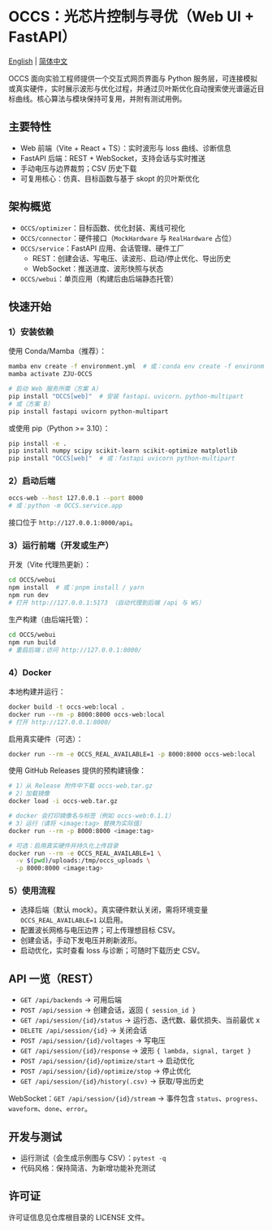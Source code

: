 # OCCS：光芯片控制与寻优（Web UI + FastAPI）

[English](./README.en.md) | [简体中文](./README.zh-CN.md)

OCCS 面向实验工程师提供一个交互式网页界面与 Python 服务层，可连接模拟或真实硬件，实时展示波形与优化过程，并通过贝叶斯优化自动搜索使光谱逼近目标曲线。核心算法与模块保持可复用，并附有测试用例。

## 主要特性

- Web 前端（Vite + React + TS）：实时波形与 loss 曲线、诊断信息
- FastAPI 后端：REST + WebSocket，支持会话与实时推送
- 手动电压与边界裁剪；CSV 历史下载
- 可复用核心：仿真、目标函数与基于 skopt 的贝叶斯优化

## 架构概览

- `OCCS/optimizer`：目标函数、优化封装、离线可视化
- `OCCS/connector`：硬件接口（`MockHardware` 与 `RealHardware` 占位）
- `OCCS/service`：FastAPI 应用、会话管理、硬件工厂
  - REST：创建会话、写电压、读波形、启动/停止优化、导出历史
  - WebSocket：推送进度、波形快照与状态
- `OCCS/webui`：单页应用（构建后由后端静态托管）

## 快速开始

### 1）安装依赖

使用 Conda/Mamba（推荐）：

```bash
mamba env create -f environment.yml  # 或：conda env create -f environment.yml
mamba activate ZJU-OCCS

# 启动 Web 服务所需（方案 A）
pip install "OCCS[web]"  # 安装 fastapi、uvicorn、python-multipart
# 或（方案 B）
pip install fastapi uvicorn python-multipart
```

或使用 pip（Python >= 3.10）：

```bash
pip install -e .
pip install numpy scipy scikit-learn scikit-optimize matplotlib
pip install "OCCS[web]"  # 或：fastapi uvicorn python-multipart
```

### 2）启动后端

```bash
occs-web --host 127.0.0.1 --port 8000
# 或：python -m OCCS.service.app
```

接口位于 `http://127.0.0.1:8000/api`。

### 3）运行前端（开发或生产）

开发（Vite 代理热更新）：

```bash
cd OCCS/webui
npm install  # 或：pnpm install / yarn
npm run dev
# 打开 http://127.0.0.1:5173 （自动代理到后端 /api 与 WS）
```

生产构建（由后端托管）：

```bash
cd OCCS/webui
npm run build
# 重启后端；访问 http://127.0.0.1:8000/
```

### 4）Docker

本地构建并运行：

```bash
docker build -t occs-web:local .
docker run --rm -p 8000:8000 occs-web:local
# 打开 http://127.0.0.1:8000/
```

启用真实硬件（可选）：

```bash
docker run --rm -e OCCS_REAL_AVAILABLE=1 -p 8000:8000 occs-web:local
```

使用 GitHub Releases 提供的预构建镜像：

```bash
# 1）从 Release 附件中下载 occs-web.tar.gz
# 2）加载镜像
docker load -i occs-web.tar.gz

# docker 会打印镜像名与标签（例如 occs-web:0.1.1）
# 3）运行（请将 <image:tag> 替换为实际值）
docker run --rm -p 8000:8000 <image:tag>

# 可选：启用真实硬件并持久化上传目录
docker run --rm -e OCCS_REAL_AVAILABLE=1 \
  -v $(pwd)/uploads:/tmp/occs_uploads \
  -p 8000:8000 <image:tag>
```

### 5）使用流程

- 选择后端（默认 mock）。真实硬件默认关闭，需将环境变量 `OCCS_REAL_AVAILABLE=1` 以启用。
- 配置波长网格与电压边界；可上传理想目标 CSV。
- 创建会话，手动下发电压并刷新波形。
- 启动优化，实时查看 loss 与诊断；可随时下载历史 CSV。

## API 一览（REST）

- `GET /api/backends` → 可用后端
- `POST /api/session` → 创建会话，返回 `{ session_id }`
- `GET /api/session/{id}/status` → 运行态、迭代数、最优损失、当前最优 x
- `DELETE /api/session/{id}` → 关闭会话
- `POST /api/session/{id}/voltages` → 写电压
- `GET /api/session/{id}/response` → 波形 `{ lambda, signal, target }`
- `POST /api/session/{id}/optimize/start` → 启动优化
- `POST /api/session/{id}/optimize/stop` → 停止优化
- `GET /api/session/{id}/history(.csv)` → 获取/导出历史

WebSocket：`GET /api/session/{id}/stream` → 事件包含 `status`、`progress`、`waveform`、`done`、`error`。

## 开发与测试

- 运行测试（会生成示例图与 CSV）：`pytest -q`
- 代码风格：保持简洁、为新增功能补充测试

## 许可证

许可证信息见仓库根目录的 LICENSE 文件。
